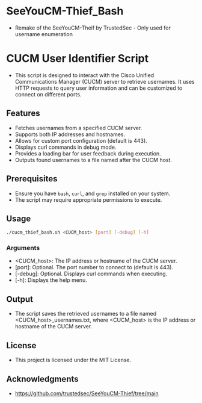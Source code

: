 # SeeYouCM-Thief_Bash
- Remake of the SeeYouCM-Theif by TrustedSec - Only used for username enumeration

# CUCM User Identifier Script

- This script is designed to interact with the Cisco Unified Communications Manager (CUCM) server to retrieve usernames. It uses HTTP requests to query user information and can be customized to connect on different ports.

## Features

- Fetches usernames from a specified CUCM server.
- Supports both IP addresses and hostnames.
- Allows for custom port configuration (default is 443).
- Displays curl commands in debug mode.
- Provides a loading bar for user feedback during execution.
- Outputs found usernames to a file named after the CUCM host.

## Prerequisites

- Ensure you have `bash`, `curl`, and `grep` installed on your system.
- The script may require appropriate permissions to execute.

## Usage

```bash
./cucm_thief_bash.sh <CUCM_host> [port] [-debug] [-h]
```

### Arguments
- <CUCM_host>: The IP address or hostname of the CUCM server.
- [port]: Optional. The port number to connect to (default is 443).
- [-debug]: Optional. Displays curl commands when executing.
- [-h]: Displays the help menu.

## Output
- The script saves the retrieved usernames to a file named <CUCM_host>_usernames.txt, where <CUCM_host> is the IP address or hostname of the CUCM server.

## License
- This project is licensed under the MIT License. 

## Acknowledgments
- https://github.com/trustedsec/SeeYouCM-Thief/tree/main
